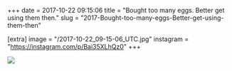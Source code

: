 +++
date = 2017-10-22 09:15:06
title = "Bought too many eggs. Better get using them then."
slug = "2017-Bought-too-many-eggs-Better-get-using-them-then"

[extra]
image = "/2017-10-22_09-15-06_UTC.jpg"
instagram = "https://instagram.com/p/Bai35XLhQz0"
+++

<img src="/2017-10-22_09-15-06_UTC.jpg" />
